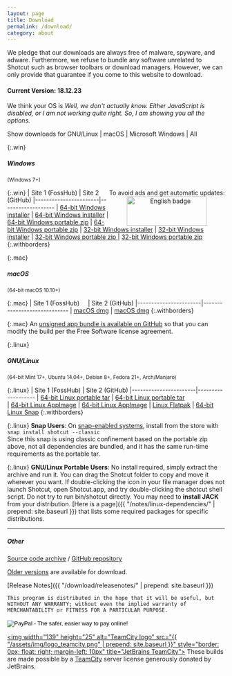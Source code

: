 ```yaml
---
layout: page
title: Download
permalink: /download/
category: about
---
```


We pledge that our downloads are always free of
malware, spyware, and adware. Furthermore, we refuse to bundle any software
unrelated to Shotcut such as browser toolbars or download managers.
However, we can only provide that guarantee if you come to this website
to download.

<!-- Shotcut Responsive -->
<ins class="adsbygoogle"
    style="display:block"
    data-ad-client="ca-pub-1305424236533187"
    data-ad-slot="3403753557"
    data-ad-format="auto"></ins>
<script>
(adsbygoogle = window.adsbygoogle || []).push({});
</script>

#### Current Version: 18.12.23

<div class="OSTEST">
  <p>
  We think your OS is
    <span id="pOSTEST" style="font-style: italic">
      Well, we don't actually know.
      Either JavaScript is disabled, or I am not working quite right.
      So, I am showing you all the options.
    </span>
  </p>
  <p>
    Show downloads for
    <a class="show_links" id='os_linux'>GNU/Linux</a>&nbsp;| 
    <a class="show_links" id='os_mac'>macOS</a>&nbsp;| 
    <a class="show_links" id='os_win'>Microsoft&nbsp;Windows</a>&nbsp;| 
    <a class="show_links" id='os_all'>All</a>
  </p>
</div>

{:.win}
##### Windows
<small class="win">(Windows 7+)</small>

<div class="win" style='float: right; text-align: center'>
To avoid ads and get automatic updates:<br>
<a href='//www.microsoft.com/store/apps/9plnffl3p6lr?ocid=badge'><img src='https://assets.windowsphone.com/85864462-9c82-451e-9355-a3d5f874397a/English_get-it-from-MS_InvariantCulture_Default.png' alt='English badge' style='width: 186px; height: 68px'/></a>
</div>

{:.win}
| Site 1 (FossHub)     | Site 2 (GitHub)
|-----------------------|-------------------
| [64-bit Windows installer](https://www.fosshub.com/Shotcut.html?dwl=shotcut-win64-181223.exe) | [64-bit Windows installer](https://github.com/mltframework/shotcut/releases/download/v18.12.23/shotcut-win64-181223.exe)
| [64-bit Windows portable zip](https://www.fosshub.com/Shotcut.html?dwl=shotcut-win64-181223.zip) | [64-bit Windows portable zip](https://github.com/mltframework/shotcut/releases/download/v18.12.23/shotcut-win64-181223.zip)
| [32-bit Windows installer](https://www.fosshub.com/Shotcut.html?dwl=shotcut-win32-181223.exe) | [32-bit Windows installer](https://github.com/mltframework/shotcut/releases/download/v18.12.23/shotcut-win32-181223.exe)
| [32-bit Windows portable zip ](https://www.fosshub.com/Shotcut.html?dwl=shotcut-win32-181223.zip) | [32-bit Windows portable zip](https://github.com/mltframework/shotcut/releases/download/v18.12.23/shotcut-win32-181223.zip)
{:.withborders}

{:.mac}
##### macOS
<small class="mac">(64-bit macOS 10.10+)</small>

{:.mac}
| Site 1 (FossHub) &nbsp; &nbsp; | Site 2 (GitHub)
|-----------------------|-----------------------------
| [macOS dmg](https://www.fosshub.com/Shotcut.html?dwl=shotcut-macos-signed-181223.dmg) | [macOS dmg](https://github.com/mltframework/shotcut/releases/download/v18.12.23/shotcut-macos-signed-181223.dmg)
{:.withborders}

{:.mac}
An [unsigned app bundle is available on
GitHub](https://github.com/mltframework/shotcut/releases/download/v18.12.23/shotcut-macos-unsigned-181223.dmg) so that you
can modify the build per the Free Software license agreement.

{:.linux}
##### GNU/Linux
<small class="linux">(64-bit Mint 17+, Ubuntu 14.04+, Debian 8+, Fedora 21+, Arch/Manjaro)</small>

<!--
<div class="linux" style='float: right; text-align: center'>
To avoid ads and get automatic updates:<br>
<a href='https://flathub.org/apps/details/org.shotcut.Shotcut'><img width='186' height='62' alt='Download on Flathub' src='https://flathub.org/assets/badges/flathub-badge-en.png'/></a><br>
<a href='https://snapcraft.io/shotcut'><img width='186' height='60' alt='Download on Snap Store' src='https://raw.githubusercontent.com/snapcore/snap-store-badges/master/EN/%5BEN%5D-snap-store-black.png'></a>
</div>
-->

{:.linux}
| Site 1 (FossHub)      | Site 2 (GitHub)
|-----------------------|-------------------
| [64-bit Linux portable tar](https://www.fosshub.com/Shotcut.html?dwl=shotcut-linux-x86_64-181223.txz) | [64-bit Linux portable tar](https://github.com/mltframework/shotcut/releases/download/v18.12.23/shotcut-linux-x86_64-181223.txz)  
| [64-bit Linux AppImage](https://www.fosshub.com/Shotcut.html?dwl=Shotcut-181223.glibc2.14-x86_64.AppImage) | [64-bit Linux AppImage](https://github.com/mltframework/shotcut/releases/download/v18.12.23/Shotcut-181223.glibc2.14-x86_64.AppImage)
| [Linux Flatpak](https://flathub.org/apps/details/org.shotcut.Shotcut) | [64-bit Linux Snap](https://snapcraft.io/shotcut)
{:.withborders}

{:.linux}
**Snap Users**: On [snap-enabled systems](https://snapcraft.io/docs/core/install), install
from the store with `snap install shotcut --classic`  
Since this snap is using classic confinement based on the portable zip above,
not all dependencies are bundled, and it has the same run-time requirements as
the portable tar.

{:.linux}
**GNU/Linux Portable Users**: No install required, simply extract the archive and run
it. You can drag the Shotcut folder to copy and move it wherever you
want. If double-clicking the icon in your file manager does not launch
Shotcut, open Shotcut.app, and try double-clicking the shotcut shell
script. Do not try to run bin/shotcut directly. You may need to **install
JACK** from your distribution.
[Here is a page]({{ "/notes/linux-dependencies/" | prepend: site.baseurl }})
that lists some required packages for specific distributions.

---

##### Other

[Source code
archive](https://github.com/mltframework/shotcut/releases/download/v18.12.23/shotcut-src-181223.txz)
/ [GitHub repository](https://github.com/mltframework/shotcut)

[Older versions](https://github.com/mltframework/shotcut/releases/) are
available for download.


[Release Notes]({{ "/download/releasenotes/" | prepend: site.baseurl }})

`This program is distributed in the hope that it will be useful, but
WITHOUT ANY WARRANTY; without even the implied warranty of MERCHANTABILITY
or FITNESS FOR A PARTICULAR PURPOSE.`

<form action="https://www.paypal.com/cgi-bin/webscr" method="post" target="_top">
<input type="hidden" name="cmd" value="_donations">
<input type="hidden" name="business" value="pez4brian@yahoo.com">
<input type="hidden" name="lc" value="US">
<input type="hidden" name="item_name" value="Shotcut">
<input type="hidden" name="no_note" value="0">
<input type="hidden" name="currency_code" value="USD">
<input type="hidden" name="bn" value="PP-DonationsBF:btn_donateCC_LG.gif:NonHostedGuest">
<input type="image" src="https://www.paypalobjects.com/en_US/i/btn/btn_donateCC_LG.gif" border="0" name="submit" alt="PayPal - The safer, easier way to pay online!">
<img alt="" border="0" src="https://www.paypalobjects.com/en_US/i/scr/pixel.gif" width="1" height="1">
</form>


<a href="https://www.jetbrains.com/teamcity/"><img
width="139" height="25" alt="TeamCity logo" src="{{ "/assets/img/logo_teamcity.png" | prepend: site.baseurl }}"
style="border: 0px; float: right; margin-left: 10px" title="JetBrains TeamCity"></a>
These builds are made possible by a <a href="https://www.jetbrains.com/teamcity/">TeamCity</a> server license generously donated by JetBrains.

<script src="{{ "/assets/js/platform.js" | prepend: site.baseurl }}"></script>
<script src="{{ "/assets/js/platform-display.js" | prepend: site.baseurl }}"></script>
